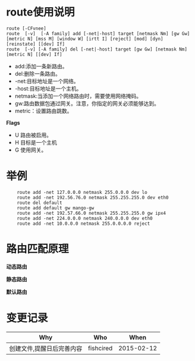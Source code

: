 # route使用说明

```
route [-CFvnee]
route  [-v]  [-A family] add [-net|-host] target [netmask Nm] [gw Gw] [metric N] [mss M] [window W] [irtt I] [reject] [mod] [dyn] [reinstate] [[dev] If]
route  [-v] [-A family] del [-net|-host] target [gw Gw] [netmask Nm] [metric N] [[dev] If]
```

- add:添加一条新路由。
- del:删除一条路由。
- -net:目标地址是一个网络。
- -host:目标地址是一个主机。
- netmask:当添加一个网络路由时，需要使用网络掩码。
- gw:路由数据包通过网关。注意，你指定的网关必须能够达到。
- metric：设置路由跳数。

**Flags**

- U 路由被启用。
- H 目标是一个主机
- G 使用网关。

# 举例

```
    route add -net 127.0.0.0 netmask 255.0.0.0 dev lo
    route add -net 192.56.76.0 netmask 255.255.255.0 dev eth0
    route del default
    route add default gw mango-gw
    route add -net 192.57.66.0 netmask 255.255.255.0 gw ipx4
    route add -net 224.0.0.0 netmask 240.0.0.0 dev eth0
    route add -net 10.0.0.0 netmask 255.0.0.0.0 reject
```

# 路由匹配原理

**动态路由**

**静态路由**

**默认路由**

# 变更记录

|Why | Who | When |
|----|-----|------|
|创建文件,提醒日后完善内容|fishcired|2015-02-12 |
